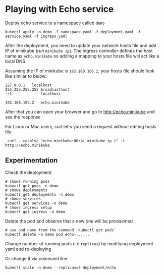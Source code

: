 # Playing with Echo service

Deploy echo service to a namespace called `demo`

```shell
kubectl apply -n demo -f namespace.yaml -f deployment.yaml -f service.yaml -f ingress.yaml
```

After the deployment, you need to update your network hosts file and add IP of minikube (_run_ `minikube ip`). 
The ingress controller defines the host name as `echo.minikube` so adding a mapping to your hosts file 
will act like a local DNS.

Assuming the IP of minikube is `192.168.105.2`, your hosts file should look like similar to below:
```
127.0.0.1	localhost
255.255.255.255	broadcasthost
::1             localhost

192.168.105.2	echo.minikube
```
After that you can open your browser and go to http://echo.minikube and see the response

For Linux or Mac users, curl let's you send a request without editing hosts file
```shell
 curl --resolve "echo.minikube:80:$( minikube ip )" -i http://echo.minikube
```
## Experimentation
Check the deployment
```shell
# shows running pods
kubectl get pods -n demo
# shows deployments
kubectl get deployments -n demo
# shows services
kubectl get services -n demo
# shows ingress setup
kubectl get ingress -n demo
```
Delete the pod and observe that a new one will be provisioned
```shell
# use pod name from the command `kubectl get pods`
kubectl delete -n demo pod echo-......
```
Change number of running pods (i.e `replicas`) by modifying deployment yaml and re-deploying

Or change it via command line
```shell
kubectl scale -n demo --replicas=3 deployment/echo
```